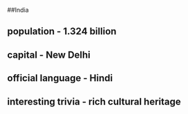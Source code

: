 ##India
## population - 1.324 billion


## capital - New Delhi 

 
## official language - Hindi 


## interesting trivia  - rich cultural heritage 



